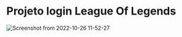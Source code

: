 # Projeto login League Of Legends

![Screenshot from 2022-10-26 11-52-27](https://user-images.githubusercontent.com/114430780/198362772-5e3057ff-c1bc-4bcf-bf7a-1e34b06dc285.png)
